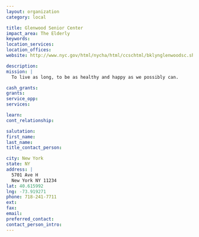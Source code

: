 ```yaml
---
layout: organization
category: local

title: Glenwood Senior Center
impact_area: The Elderly
keywords: 
location_services: 
location_offices: 
website: http://www.nyc.gov/html/nycha/html/ccschtml/bklynglenwoodsc.shtml

description: 
mission: |
  To live as long, to be as healthy and happy as we possibly can.

cash_grants: 
grants: 
service_opp: 
services: 

learn: 
cont_relationship: 

salutation: 
first_name: 
last_name: 
title_contact_person: 

city: New York
state: NY
address: |
  5701 Ave H  
  New York NY 11234
lat: 40.615992
lng: -73.919271
phone: 718-241-7711
ext: 
fax: 
email: 
preferred_contact: 
contact_person_intro: 
---
```

